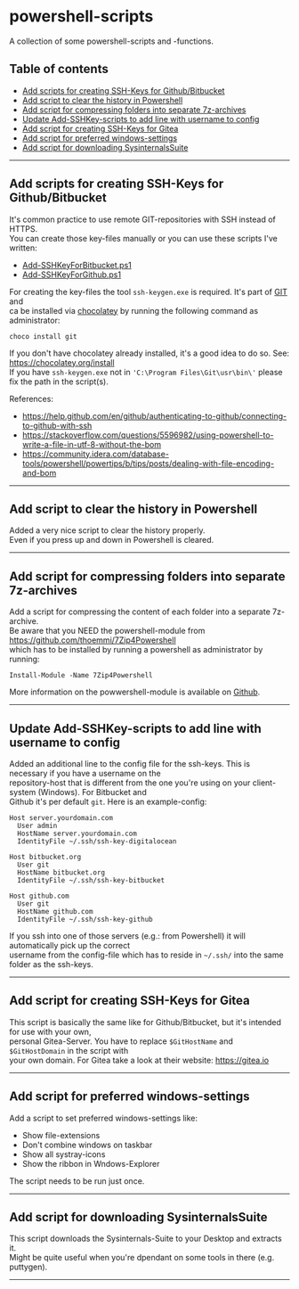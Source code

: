 # powershell-scripts

A collection of some powershell-scripts and -functions.

## Table of contents

  * [Add scripts for creating SSH-Keys for Github/Bitbucket](#add-scripts-for-creating-ssh-keys)
  * [Add script to clear the history in Powershell](#add-script-to-clear-the-history-of-powershell)
  * [Add script for compressing folders into separate 7z-archives](#add-script-for-compressing-folders-into-separate-7z-archives)
  * [Update Add-SSHKey-scripts to add line with username to config](#update-ssh-config-file-with-username)
  * [Add script for creating SSH-Keys for Gitea](#add-script-for-creating-ssh-keys-for-gitea)
  * [Add script for preferred windows-settings](#add-script-for-preferred-windows-settings)
  * [Add script for downloading SysinternalsSuite](#add-script-for-downloading-sysinternalssuite)

<hr>

<a id="add-scripts-for-creating-ssh-keys"></a>
## Add scripts for creating SSH-Keys for Github/Bitbucket

It's common practice to use remote GIT-repositories with SSH instead of HTTPS.  
You can create those key-files manually or you can use these scripts I've written:

  * [Add-SSHKeyForBitbucket.ps1](git/Add-SSHKeyForBitbucket.ps1)
  * [Add-SSHKeyForGithub.ps1](git/Add-SSHKeyForGithub.ps1)

For creating the key-files the tool `ssh-keygen.exe` is required. It's part of [GIT](https://git-scm.com/) and  
ca be installed via [chocolatey](https://chocolatey.org/) by running the following command as administrator:

    choco install git

If you don't have chocolatey already installed, it's a good idea to do so. See: https://chocolatey.org/install  
If you have `ssh-keygen.exe` not in `'C:\Program Files\Git\usr\bin\'` please fix the path in the script(s).

References:

  * https://help.github.com/en/github/authenticating-to-github/connecting-to-github-with-ssh
  * https://stackoverflow.com/questions/5596982/using-powershell-to-write-a-file-in-utf-8-without-the-bom
  * https://community.idera.com/database-tools/powershell/powertips/b/tips/posts/dealing-with-file-encoding-and-bom

<hr>

<a id="add-script-to-clear-the-history-of-powershell"></a>
## Add script to clear the history in Powershell

Added a very nice script to clear the history properly.  
Even if you press up and down in Powershell is cleared.

<hr>

<a id="add-script-for-compressing-folders-into-separate-7z-archives"></a>
## Add script for compressing folders into separate 7z-archives

Add a script for compressing the content of each folder into a separate 7z-archive.  
Be aware that you NEED the powershell-module from https://github.com/thoemmi/7Zip4Powershell  
which has to be installed by running a powershell as administrator by running:

    Install-Module -Name 7Zip4Powershell

More information on the powwershell-module is available on [Github](https://github.com/thoemmi/7Zip4Powershell).

<hr>

<a id="update-ssh-config-file-with-username"></a>
## Update Add-SSHKey-scripts to add line with username to config

Added an additional line to the config file for the ssh-keys. This is necessary if you have a username on the  
repository-host that is different from the one you're using on your client-system (Windows). For Bitbucket and  
Github it's per default `git`. Here is an example-config:

    Host server.yourdomain.com
      User admin
      HostName server.yourdomain.com
      IdentityFile ~/.ssh/ssh-key-digitalocean

    Host bitbucket.org
      User git
      HostName bitbucket.org
      IdentityFile ~/.ssh/ssh-key-bitbucket

    Host github.com
      User git
      HostName github.com
      IdentityFile ~/.ssh/ssh-key-github

If you ssh into one of those servers (e.g.: from Powershell) it will automatically pick up the correct  
username from the config-file which has to reside in `~/.ssh/` into the same folder as the ssh-keys.

<hr>

<a id="add-script-for-creating-ssh-keys-for-gitea"></a>
## Add script for creating SSH-Keys for Gitea

This script is basically the same like for Github/Bitbucket, but it's intended for use with your own,  
personal Gitea-Server. You have to replace `$GitHostName` and `$GitHostDomain` in the script with  
your own domain. For Gitea take a look at their website: https://gitea.io

<hr>

<a id="add-script-for-preferred-windows-settings"></a>
## Add script for preferred windows-settings

Add a script to set preferred windows-settings like:
  * Show file-extensions
  * Don't combine windows on taskbar
  * Show all systray-icons
  * Show the ribbon in Wndows-Explorer

The script needs to be run just once.

<hr>

<a id="add-script-for-downloading-sysinternalssuite"></a>
## Add script for downloading SysinternalsSuite

This script downloads the Sysinternals-Suite to your Desktop and extracts it.  
Might be quite useful when you're dpendant on some tools in there (e.g. puttygen).

<hr>
